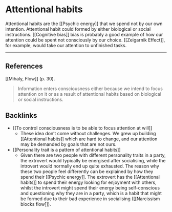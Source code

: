 # Attentional habits
Attentional habits are the [[Psychic energy]] that we spend not by our own intention. Attentional habit could formed by either biological or social instructions. [[Cognitive bias]] bias is probably a good example of how our attention could be spent not consciously by our choice. [[Zeigarnik Effect]], for example, would take our attention to unfinished tasks.

- - -
## References
[[Mihaly, Flow]] (p. 30).
> Information enters consciousness either because we intend to focus attention on it or as a result of attentional habits based on biological or social instructions.

## Backlinks
* [[To control consciousness is to be able to focus attention at will]]
	* These idea don’t come without challenges. We grew up building [[Attentional habits]] which are hard to change, and our attention may be demanded by goals that are not ours.
* [[Personality trait is a pattern of attentional habits]]
	* Given there are two people with different personality traits in a party, the extrovert would typically be energised after socialising, while the introvert would normally end up quite exhausted. The reason why these two people feel differently can be explained by how they spend their [[Psychic energy]]. The extrovert has the [[Attentional habits]] to spend their energy looking for enjoyment with others, whilst the introvert might spend their energy being self-conscious and questioning why they are in a party, which is a habit that might be formed due to their bad experience in socialising ([[Narcissism blocks flow]]).

<!-- #evergreen #attention -->

<!-- {BearID:6EC907E5-C021-4838-B299-289DA4A7DED1-805-00000B7E58099D03} -->

